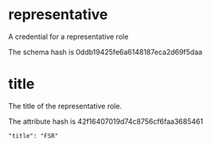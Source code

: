 # representative

A credential for a representative role

The schema hash is 0ddb19425fe6a6148187eca2d69f5daa

# title

The title of the representative role.

The attribute hash is 42f16407019d74c8756cf6faa3685461

```
"title": "FSR"
```

